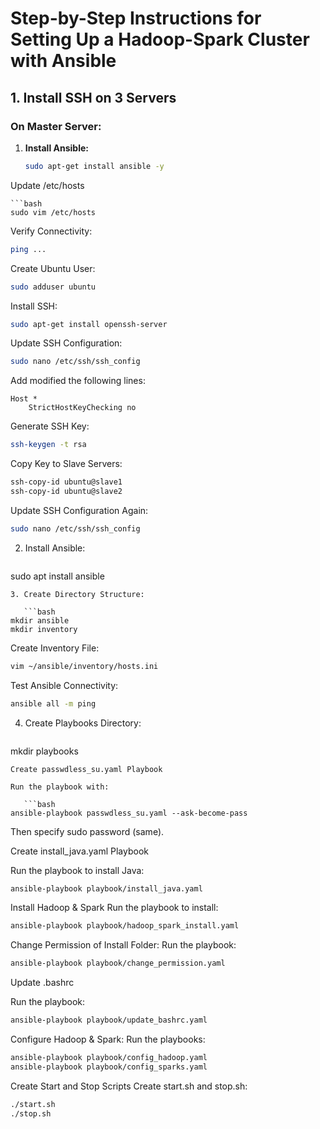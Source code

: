 # Step-by-Step Instructions for Setting Up a Hadoop-Spark Cluster with Ansible

## 1. Install SSH on 3 Servers

### On Master Server:
1. **Install Ansible:**
   ```bash
   sudo apt-get install ansible -y
Update /etc/hosts
   ```
   ```bash
sudo vim /etc/hosts
   ```
Verify Connectivity:

   ```bash
ping ...
```
Create Ubuntu User:
   
   ```bash
sudo adduser ubuntu
```
Install SSH:
   
   ```bash
sudo apt-get install openssh-server
```
Update SSH Configuration:

   ```bash
sudo nano /etc/ssh/ssh_config
```
Add modified the following lines:
```
Host *
    StrictHostKeyChecking no
```
Generate SSH Key:
   ```bash
ssh-keygen -t rsa
```
Copy Key to Slave Servers:

   ```bash
ssh-copy-id ubuntu@slave1
ssh-copy-id ubuntu@slave2
```
Update SSH Configuration Again:

```bash
sudo nano /etc/ssh/ssh_config
```
2. Install Ansible:

   ```bash
sudo apt install ansible
```
3. Create Directory Structure:

   ```bash
mkdir ansible
mkdir inventory
```
Create Inventory File:

   ```bash
vim ~/ansible/inventory/hosts.ini
```
Test Ansible Connectivity:

   ```bash
ansible all -m ping
```
4. Create Playbooks Directory:

   ```bash
mkdir playbooks
```
Create passwdless_su.yaml Playbook

Run the playbook with:

   ```bash
ansible-playbook passwdless_su.yaml --ask-become-pass
```
Then specify sudo password (same).

Create install_java.yaml Playbook

Run the playbook to install Java:

   ```bash
ansible-playbook playbook/install_java.yaml
```
Install Hadoop & Spark
Run the playbook to install:

   ```bash
ansible-playbook playbook/hadoop_spark_install.yaml
```
Change Permission of Install Folder:
Run the playbook:

   ```bash
ansible-playbook playbook/change_permission.yaml
```
Update .bashrc

Run the playbook:

   ```bash
ansible-playbook playbook/update_bashrc.yaml
```
Configure Hadoop & Spark:
Run the playbooks:

   ```bash
ansible-playbook playbook/config_hadoop.yaml
ansible-playbook playbook/config_sparks.yaml
```
Create Start and Stop Scripts
Create start.sh and stop.sh:

   ```bash
./start.sh
./stop.sh
```